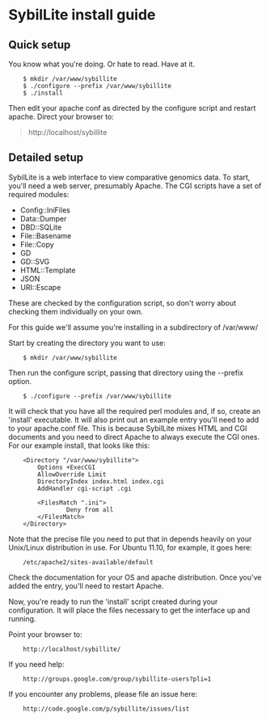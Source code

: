 # SybilLite install guide #

## Quick setup ##

You know what you're doing.  Or hate to read.  Have at it.

```
    $ mkdir /var/www/sybillite
    $ ./configure --prefix /var/www/sybillite
    $ ./install
```

Then edit your apache conf as directed by the configure script and restart apache.  Direct your browser to:

> http://localhost/sybillite


## Detailed setup ##

SybilLite is a web interface to view comparative genomics data.  To start, you'll need a web server, presumably Apache.  The CGI scripts have a set of required modules:

  * Config::IniFiles
  * Data::Dumper
  * DBD::SQLite
  * File::Basename
  * File::Copy
  * GD
  * GD::SVG
  * HTML::Template
  * JSON
  * URI::Escape

These are checked by the configuration script, so don't worry about checking them individually on your own.

For this guide we'll assume you're installing in a subdirectory of /var/www/

Start by creating the directory you want to use:

```
    $ mkdir /var/www/sybillite
```

Then run the configure script, passing that directory using the --prefix option.

```
    $ ./configure --prefix /var/www/sybillite
```

It will check that you have all the required perl modules and, if so, create an 'install' executable.  It will also print out an example entry you'll need to add to your apache.conf file.  This is because SybilLite mixes HTML and CGI documents and you need to direct Apache to always execute the CGI ones.  For our example install, that looks like this:

```
    <Directory "/var/www/sybillite">
        Options +ExecCGI
        AllowOverride Limit
        DirectoryIndex index.html index.cgi
        AddHandler cgi-script .cgi

        <FilesMatch ".ini">
                Deny from all
        </FilesMatch>
    </Directory>
```

Note that the precise file you need to put that in depends heavily on your Unix/Linux distribution in use.  For Ubuntu 11.10, for example, it goes here:

```
    /etc/apache2/sites-available/default
```

Check the documentation for your OS and apache distribution.  Once  you've added the entry, you'll need to restart Apache.

Now, you're ready to run the 'install' script created during your configuration.  It will place the files necessary to get the interface up and running.

Point your browser to:

```
    http://localhost/sybillite/
```

If you need help:

```
    http://groups.google.com/group/sybillite-users?pli=1
```

If you encounter any problems, please file an issue here:

```
    http://code.google.com/p/sybillite/issues/list
```






